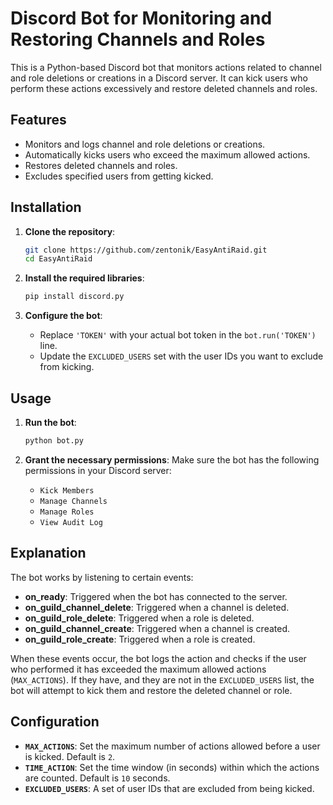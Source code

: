 # Discord Bot for Monitoring and Restoring Channels and Roles

This is a Python-based Discord bot that monitors actions related to channel and role deletions or creations in a Discord server. It can kick users who perform these actions excessively and restore deleted channels and roles.

## Features

* Monitors and logs channel and role deletions or creations.
* Automatically kicks users who exceed the maximum allowed actions.
* Restores deleted channels and roles.
* Excludes specified users from getting kicked.

## Installation

1. **Clone the repository**:
    ```bash
    git clone https://github.com/zentonik/EasyAntiRaid.git
    cd EasyAntiRaid
    ```

2. **Install the required libraries**:
    ```bash
    pip install discord.py
    ```

3. **Configure the bot**:
    * Replace `'TOKEN'` with your actual bot token in the `bot.run('TOKEN')` line.
    * Update the `EXCLUDED_USERS` set with the user IDs you want to exclude from kicking.

## Usage

1. **Run the bot**:
    ```bash
    python bot.py
    ```

2. **Grant the necessary permissions**:
    Make sure the bot has the following permissions in your Discord server:
    * `Kick Members`
    * `Manage Channels`
    * `Manage Roles`
    * `View Audit Log`

## Explanation

The bot works by listening to certain events:

* **on_ready**: Triggered when the bot has connected to the server.
* **on_guild_channel_delete**: Triggered when a channel is deleted.
* **on_guild_role_delete**: Triggered when a role is deleted.
* **on_guild_channel_create**: Triggered when a channel is created.
* **on_guild_role_create**: Triggered when a role is created.

When these events occur, the bot logs the action and checks if the user who performed it has exceeded the maximum allowed actions (`MAX_ACTIONS`). If they have, and they are not in the `EXCLUDED_USERS` list, the bot will attempt to kick them and restore the deleted channel or role.

## Configuration

* **`MAX_ACTIONS`**: Set the maximum number of actions allowed before a user is kicked. Default is `2`.
* **`TIME_ACTION`**: Set the time window (in seconds) within which the actions are counted. Default is `10` seconds.
* **`EXCLUDED_USERS`**: A set of user IDs that are excluded from being kicked.
